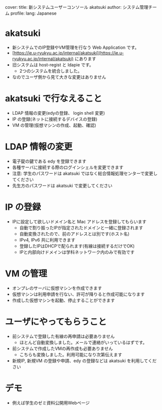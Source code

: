 cover:
title: 新システムユーザーコンソール akatsuki
author: システム管理チーム
profile:
lang: Japanese

# akatsuki
* 新システムでのIP登録やVM管理を行なう Web Application です。
* [https://ie.u-ryukyu.ac.jp/internal/akatsuki](https://ie.u-ryukyu.ac.jp/internal/akatsuki) にあります
* 旧システムは host-regist と ldapie です。
    * 2つのシステムを統合しました。
* なのでユーザ側から見て大きな変更はありません

# akatsuki で行なえること
* LDAP 情報の変更(edyの登録、 login shell 変更)
* IP の登録(ネットに接続するデバイスの登録)
* VM の管理(仮想マシンの作成、起動、確認)

# LDAP 情報の変更
* 電子錠の鍵である edy を登録できます
* 各種サーバに接続する際のログインシェルを変更できます
* 注意: 学生のパスワードは akatsuki ではなく総合情報処理センターで変更してください
* 先生方のパスワードは akatsuki で変更してください

# IP の登録
* IPに設定して欲しいドメイン名と Mac アドレスを登録してもらいます
    * 自動で割り振ったIPが指定されたドメインと一緒に登録されます
    * 自動変換されたので、前のアドレスとは別です(ホスト名)
    * IPv4, IPv6 共に利用できます
    * 登録したIPはDHCPで配られます(有線は接続するだけでOK)
    * IPと内部向けドメインは学科ネットワーク内のみで有効です

# VM の管理
* オンプレのサーバに仮想マシンを作成できます
* 仮想マシンは利用申請を行ない、許可が降りると作成可能になります
* 作成した仮想マシンを起動、停止することができます

# ユーザにやってもらうこと
* 前システムで登録した有線の再申請は必要ありません
    * ほとんど自動変換しました。メールで連絡がいっているはずです。
* 前システムで作成したVMの再作成も必要ありません
    * こちらも変換しました。利用可能になり次第伝えます
* 新規IP, 新規VM の登録や申請、edy の登録などは akatsuki を利用してください

# デモ
* 例えば学生のゼミ資料公開用Webページ

<!-- vim: set filetype=markdown.slide: -->
